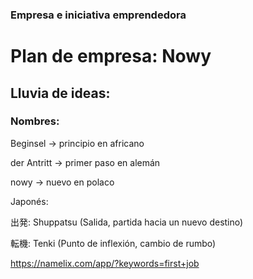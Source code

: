 ### Empresa e iniciativa emprendedora
# Plan de empresa: Nowy
## Lluvia de ideas:
### Nombres:
Beginsel -> principio en africano

der Antritt -> primer paso en alemán

nowy -> nuevo en polaco

Japonés:

出発: Shuppatsu (Salida, partida hacia un nuevo destino)

転機: Tenki (Punto de inflexión, cambio de rumbo)

https://namelix.com/app/?keywords=first+job
